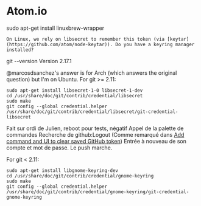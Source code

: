 # Atom.io

sudo apt-get install linuxbrew-wrapper

```
On Linux, we rely on libsecret to remember this token (via [keytar](https://github.com/atom/node-keytar)). Do you have a keyring manager installed?
```

git --version
Version 2.17.1

@marcosdsanchez's answer is for Arch (which answers the original question) but I'm on Ubuntu. For git >= 2.11:
```
sudo apt-get install libsecret-1-0 libsecret-1-dev
cd /usr/share/doc/git/contrib/credential/libsecret
sudo make
git config --global credential.helper /usr/share/doc/git/contrib/credential/libsecret/git-credential-libsecret
```

Fait sur ordi de Julien, reboot pour tests, négatif
Appel de la palette de commandes
Recherche de github:Logout
(Comme remarqué dans [Add command and UI to clear saved GitHub token](https://github.com/atom/github/pull/1180/commits/f5a2d6d83349622e6b0218d140f9410078eaa7f0))
Entrée à nouveau de son compte et mot de passe.
Le push marche. 



For git < 2.11:
```
sudo apt-get install libgnome-keyring-dev
cd /usr/share/doc/git/contrib/credential/gnome-keyring
sudo make
git config --global credential.helper /usr/share/doc/git/contrib/credential/gnome-keyring/git-credential-gnome-keyring
```
